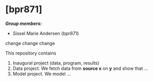 # \[bpr871\]

***Group members:***
- Sissel Marie Andersen (bpr871)

change change change

This repository contains  
1. Inaugural project (data, program, results)
2. Data project. We fetch data from **source x** on **y** and show that ...
3. Model project. We model ...

